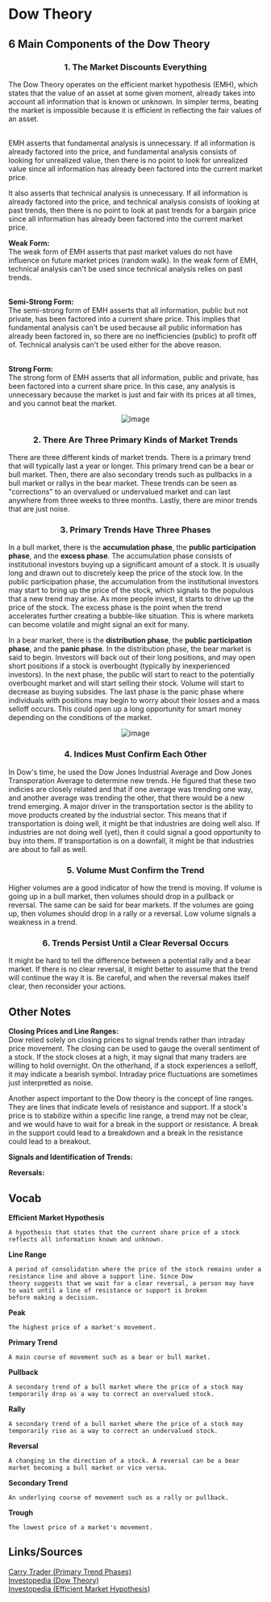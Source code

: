 <h1>Dow Theory</h1>

<h2>6 Main Components of the Dow Theory</h2>

<div align = "center"><h3>1. The Market Discounts Everything</h3></div>
The Dow Theory operates on the efficient market hypothesis (EMH), which states that the value of an asset at some given moment,
already takes into account all information that is known or unknown. In simpler terms, beating the market is impossible because it is
efficient in reflecting the fair values of an asset.<br><br>

EMH asserts that fundamental analysis is unnecessary. If all information is already factored into the price, and fundamental analysis
consists of looking for unrealized value, then there is no point to look for unrealized value since all information has already been factored
into the current market price.<br>

It also asserts that technical analysis is unnecessary. If all information is already factored into the price, and technical analysis consists of
looking at past trends, then there is no point to look at past trends for a bargain price since all information has already been factored
into the current market price.<br>

<b>Weak Form:</b><br>
The weak form of EMH asserts that past market values do not have influence on future market prices (random walk). In the weak form of
EMH, technical analysis can't be used since technical analysis relies on past trends.<br><br>

<b>Semi-Strong Form:</b><br>
The semi-strong form of EMH asserts that all information, public but not private, has been factored into a current share price. This
implies that fundamental analysis can't be used because all public information has already been factored in, so there are no inefficiencies
(public) to profit off of. Technical analysis can't be used either for the above reason.<br><br>

<b>Strong Form:</b><br>
The strong form of EMH asserts that all information, public and private, has been factored into a current share price. In this case, any
analysis is unnecessary because the market is just and fair with its prices at all times, and you cannot beat the market.

<div align = "center"><img src = "https://user-images.githubusercontent.com/61638274/147798281-87d863f6-4a33-43db-abf1-ad7fe445d7d9.png" alt = image></div>


<div align = "center"><h3>2. There Are Three Primary Kinds of Market Trends</h3></div>

There are three different kinds of market trends. There is a primary trend that will typically last a year or longer. This primary trend can be
a bear or bull market. Then, there are also secondary trends such as pullbacks in a bull market or rallys in the bear market. These trends
can be seen as "corrections" to an overvalued or undervalued market and can last anywhere from three weeks to three months. Lastly,
there are minor trends that are just noise.<br>

<div align = "center"><h3>3. Primary Trends Have Three Phases</h3></div>

In a bull market, there is the <b>accumulation phase</b>, the <b>public participation phase</b>, and the <b>excess phase</b>. The accumulation phase
consists of institutional investors buying up a significant amount of a stock. It is usually long and drawn out to discretely keep the price
of the stock low. In the public participation phase, the accumulation from the institutional investors may start to bring up the price of the
stock, which signals to the populous that a new trend may arise. As more people invest, it starts to drive up the price of the stock. The
excess phase is the point when the trend accelerates further creating a bubble-like situation. This is where markets can become volatile
and might signal an exit for many.

In a bear market, there is the <b>distribution phase</b>, the <b>public participation phase</b>, and the <b>panic phase</b>. In the distribution phase, the bear
market is said to begin. Investors will back out of their long positions, and may open short positions if a stock is overbought (typically by 
inexperienced investors). In the next phase, the public will start to react to the potentially overbought market and will start selling their
stock. Volume will start to decrease as buying subsides. The last phase is the panic phase where individuals with positions may begin to
worry about their losses and a mass selloff occurs. This could open up a long opportunity for smart money depending on the conditions
of the market.

<div align = "center"><img src = "https://user-images.githubusercontent.com/61638274/147798105-7104dd27-5244-4df4-a1c5-438ebe0f6b19.png" alt = image></div>

<div align = "center"><h3>4. Indices Must Confirm Each Other</h3></div>

In Dow's time, he used the Dow Jones Industrial Average and Dow Jones Transporation Average to determine new trends. He figured that
these two indicies are closely related and that if one average was trending one way, and another average was trending the other, that
there would be a new trend emerging. A major driver in the transportation sector is the ability to move products created by the industrial
sector. This means that if transportation is doing well, it might be that industries are doing well also. If industries are not doing well (yet),
then it could signal a good opportunity to buy into them. If transportation is on a downfall, it might be that industries are about to fall as
well.

<div align = "center"><h3>5. Volume Must Confirm the Trend</h3></div>

Higher volumes are a good indicator of how the trend is moving. If volume is going up in a bull market, then volumes should drop in a
pullback or reversal. The same can be said for bear markets. If the volumes are going up, then volumes should drop in a rally or a
reversal. Low volume signals a weakness in a trend.

<div align = "center"><h3>6. Trends Persist Until a Clear Reversal Occurs</h3></div>

It might be hard to tell the difference between a potential rally and a bear market. If there is no clear reversal, it might better to assume
that the trend will continue the way it is. Be careful, and when the reversal makes itself clear, then reconsider your actions.

<h2>Other Notes</h2>

<b>Closing Prices and Line Ranges:</b><br>
Dow relied solely on closing prices to signal trends rather than intraday price movement. The closing can be used to gauge the overall
sentiment of a stock. If the stock closes at a high, it may signal that many traders are willing to hold overnight. On the otherhand, if a
stock experiences a selloff, it may indicate a bearish symbol. Intraday price fluctuations are sometimes just interpretted as noise.

Another aspect important to the Dow theory is the concept of line ranges. They are lines that indicate levels of resistance and support. If
a stock's price is to stabilize within a specific line range, a trend may not be clear, and we would have to wait for a break in the support or
resistance. A break in the support could lead to a breakdown and a break in the resistance could lead to a breakout.

<b>Signals and Identification of Trends:</b><br>

<b>Reversals:</b><br>

<h2>Vocab</h2>

<b>Efficient Market Hypothesis</b>
```
A hypothesis that states that the current share price of a stock reflects all information known and unknown.
```

<b>Line Range</b>
```
A period of consolidation where the price of the stock remains under a resistance line and above a support line. Since Dow
theory suggests that we wait for a clear reversal, a person may have to wait until a line of resistance or support is broken
before making a decision.
```

<b>Peak</b>
```
The highest price of a market's movement.
```

<b>Primary Trend</b>
```
A main course of movement such as a bear or bull market.
```

<b>Pullback</b>
```
A secondary trend of a bull market where the price of a stock may temporarily drop as a way to correct an overvalued stock.
```

<b>Rally</b>
```
A secondary trend of a bull market where the price of a stock may temporarily rise as a way to correct an undervalued stock.
```

<b>Reversal</b>
```
A changing in the direction of a stock. A reversal can be a bear market becoming a bull market or vice versa.
```

<b>Secondary Trend</b>
```
An underlying course of movement such as a rally or pullback.
```

<b>Trough</b>
```
The lowest price of a market's movement.
```

## Links/Sources
[Carry Trader (Primary Trend Phases)](https://carrytrader.com/markets/stock-market-trading/dow-theory)<br>
[Investopedia (Dow Theory)](https://www.investopedia.com/terms/d/dowtheory.asp)<br>
[Investopedia (Efficient Market Hypothesis)](https://www.investopedia.com/terms/e/efficientmarkethypothesis.asp)<br>
